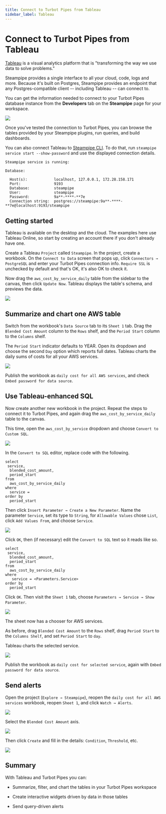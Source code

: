 ```yaml
---
title: Connect to Turbot Pipes from Tableau
sidebar_label: Tableau
---
```


# Connect to Turbot Pipes from Tableau

[Tableau](https://www.tableau.com) is a visual analytics platform that is
"transforming the way we use data to solve problems."

Steampipe provides a single interface to all your cloud, code, logs and more.
Because it's built on Postgres, Steampipe provides an endpoint that any
Postgres-compatible client -- including Tableau -- can connect to.

You can get the information needed to connect to your Turbot Pipes database instance from the **Developers** tab on the **Steampipe** page for your workspace.  

![](/images/docs/pipes/steampipe/pipes_steampipe_developer_database.png)

Once you've tested the connection to Turbot Pipes, you can browse the tables
provided by your Steampipe plugins, run queries, and build dashboards.

You can also connect Tableau to [Steampipe CLI](https://steampipe.io/downloads).
To do that, run `steampipe service start --show-password` and use the displayed
connection details.

```
Steampipe service is running:

Database:

  Host(s):            localhost, 127.0.0.1, 172.28.158.171
  Port:               9193
  Database:           steampipe
  User:               steampipe
  Password:           9a**-****-**7e
  Connection string:  postgres://steampipe:9a**-****-**7e@localhost:9193/steampipe
```

## Getting started

Tableau is available on the desktop and the cloud. The examples here use Tableau
Online, so start by creating an account there if you don't already have one.

Create a Tableau `Project` called `Steampipe`. In the project, create a
workbook. On the `Connect to Data` screen that pops up, click
`Connectors → PostgreSQL` and enter your Turbot Pipes connection info.
`Require SSL` is unchecked by default and that's OK, it's also OK to check it.

Now drag the `aws_cost_by_service_daily` table from the sidebar to the canvas,
then click `Update Now`. Tableau displays the table's schema, and previews the
data.

<div style={{"marginTop":"1em", "marginBottom":"1em", "width":"90%"}}>
<img src="/images/docs/pipes/tableau-initial-table-view.jpg" />
</div>

## Summarize and chart one AWS table

Switch from the workbook's `Data Source` tab to its `Sheet 1` tab. Drag the
`Blended Cost Amount` column to the `Rows` shelf, and the `Period Start` column
to the `Columns` shelf.

The `Period Start` indicator defaults to YEAR. Open its dropdown and choose the
second `Day` option which reports full dates. Tableau charts the daily sums of
costs for all your AWS services.

<div style={{"marginTop":"1em", "marginBottom":"1em", "width":"90%"}}>
<img src="/images/docs/pipes/tableau-initial-chart.jpg" />
</div>

Publish the workbook as `daily cost for all AWS services`, and check
`Embed password for data source`.

## Use Tableau-enhanced SQL

Now create another new workbook in the project. Repeat the steps to connect it
to Turbot Pipes, and again drag the `aws_cost_by_service_daily` table to the
canvas.

This time, open the `aws_cost_by_service` dropdown and choose
`Convert to Custom SQL`.

<div style={{"marginTop":"1em", "marginBottom":"1em", "width":"90%"}}>
<img src="/images/docs/pipes/tableau-convert-to-custom-sql.jpg" />
</div>

In the `Convert to SQL` editor, replace code with the following.

```
select
 service,
  blended_cost_amount,
  period_start
from
  aws_cost_by_service_daily
where
  service =
order by
  period_start
```

Then click `Insert Parameter → Create a New Parameter`. Name the parameter
`Service`, set its type to `String`, for `Allowable Values` chose `List`, click
`Add Values From`, and choose `Service`.

<div style={{"marginTop":"1em", "marginBottom":"1em", "width":"60%"}}>
<img src="/images/docs/pipes/tableau-create-parameter.jpg" />
</div>

Click `OK`, then (if necessary) edit the `Convert to SQL` text so it reads like
so.

```
select
 service,
  blended_cost_amount,
  period_start
from
  aws_cost_by_service_daily
where
   service = <Parameters.Service>
order by
  period_start
```

Click `OK`. Then visit the `Sheet 1` tab, choose
`Parameters → Service → Show Parameter`.

<div style={{"marginTop":"1em", "marginBottom":"1em", "width":"90%"}}>
<img src="/images/docs/pipes/tableau-initial-sheet-with-service-dropdown.jpg" />
</div>

The sheet now has a chooser for AWS services.

As before, drag `Blended Cost Amount` to the `Rows` shelf, drag `Period Start`
to the `Columns Shelf`, and set `Period Start` to `day`.

Tableau charts the selected service.

<div style={{"marginTop":"1em", "marginBottom":"1em", "width":"90%"}}>
<img src="/images/docs/pipes/tableau-chart-selected-service.jpg" />
</div>

Publish the workbook as `daily cost for selected service`, again with
`Embed password for data source`.

## Send alerts

Open the project (`Explore → Steampipe`), reopen the
`daily cost for all AWS services` workbook, reopen `Sheet 1`, and click
`Watch → Alerts`.

<div style={{"marginTop":"1em", "marginBottom":"1em", "width":"90%"}}>
<img src="/images/docs/pipes/tableau-initial-watch-alerts.jpg" />
</div>

Select the `Blended Cost Amount` axis.

<div style={{"marginTop":"1em", "marginBottom":"1em", "width":"90%"}}>
<img src="/images/docs/pipes/tableau-select-axis-to-create-alert.jpg" />
</div>

Then click `Create` and fill in the details: `Condition`, `Threshold`, etc.

<div style={{"marginTop":"1em", "marginBottom":"1em", "width":"60%"}}>
<img src="/images/docs/pipes/tableau-create-alert-dialog.jpg" />
</div>

## Summary

With Tableau and Turbot Pipes you can:

- Summarize, filter, and chart the tables in your Turbot Pipes workspace

- Create interactive widgets driven by data in those tables

- Send query-driven alerts
